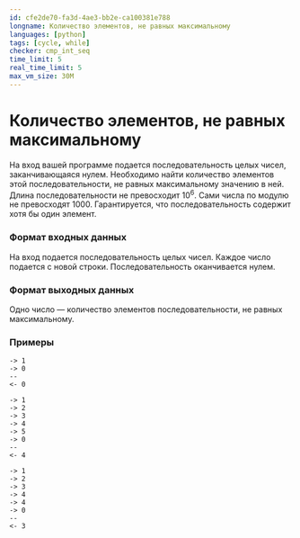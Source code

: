 ```yaml
---
id: cfe2de70-fa3d-4ae3-bb2e-ca100381e788
longname: Количество элементов, не равных максимальному
languages: [python]
tags: [cycle, while]
checker: cmp_int_seq
time_limit: 5
real_time_limit: 5
max_vm_size: 30M
---
```


# Количество элементов, не равных максимальному

На вход вашей программе подается последовательность целых чисел, заканчивающаяся нулем. Необходимо найти количество элементов этой последовательности, не равных максимальному значению в ней. Длина последовательности не превосходит 10<sup>6</sup>. Сами числа по модулю не превосходят 1000. Гарантируется, что последовательность содержит хотя бы один элемент.

### Формат входных данных

На вход подается последовательность целых чисел. Каждое число подается с новой строки. Последовательность оканчивается нулем.

### Формат выходных данных

Одно число — количество элементов последовательности, не равных максимальному.

### Примеры

```
-> 1
-> 0
--
<- 0
```

```
-> 1
-> 2
-> 3
-> 4
-> 5
-> 0
--
<- 4
```

```
-> 1
-> 2
-> 3
-> 4
-> 4
-> 0
--
<- 3
```
